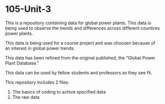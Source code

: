 # 105-Unit-3

This is a repository containing data for global power plants. This data is being used to observe the trends and differences across different countires power plants.

This data is being used for a course project and was choosen because of an interest in global power trends.

This data has been refined from the original published, the "Global Power Plant Database."

This data can be used by fellow students and professors as they see fit.


This repository includes 2 files:
1. The basics of coding to achive specified data
2. The raw data
